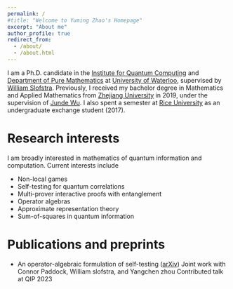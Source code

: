 ```yaml
---
permalink: /
#title: "Welcome to Yuming Zhao's Homepage"
excerpt: "About me"
author_profile: true
redirect_from: 
  - /about/
  - /about.html
---
```


I am a Ph.D. candidate in the [Institute for Quantum Computing](https://uwaterloo.ca/institute-for-quantum-computing/) and [Department of Pure Mathematics](https://uwaterloo.ca/pure-mathematics/) at [University of Waterloo](https://uwaterloo.ca/), supervised by [William Slofstra](http://elliptic.space/). Previously, I received my bachelor degree in Mathematics and Applied Mathematics from [Zhejiang University](https://www.zju.edu.cn/english/) in 2019, under the supervision of [Junde Wu](https://person.zju.edu.cn/en/wujunde). I also spent a semester at [Rice University](https://www.rice.edu/) as an undergraduate exchange student (2017).


Research interests
======
I am broadly interested in mathematics of quantum information and computation. Current interests include
- Non-local games
- Self-testing for quantum correlations
- Multi-prover interactive proofs with entanglement
- Operator algebras
- Approximate representation theory
- Sum-of-squares in quantum information


Publications and preprints
======
- An operator-algebraic formulation of self-testing ([arXiv](https://arxiv.org/abs/2301.11291))
    Joint work with Connor Paddock, William slofstra, and Yangchen zhou
    Contributed talk at QIP 2023
  


